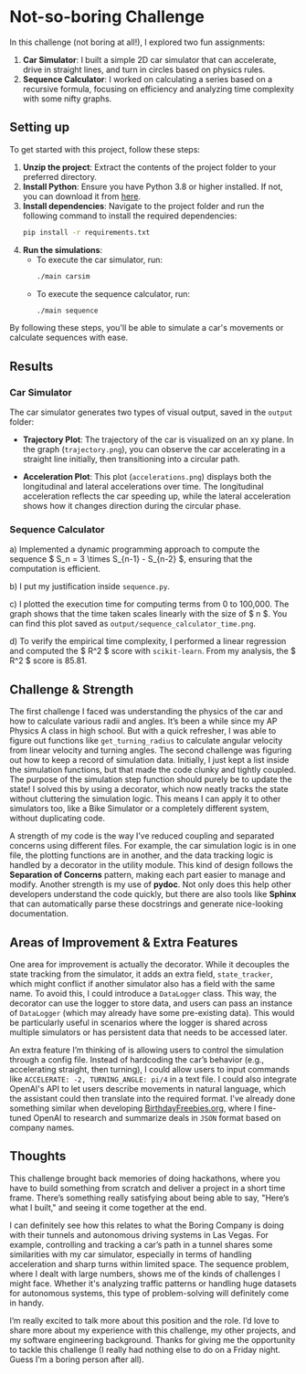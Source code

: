 # Not-so-boring Challenge

In this challenge (not boring at all!), I explored two fun assignments:

1. **Car Simulator**: I built a simple 2D car simulator that can accelerate, drive in straight lines, and turn in circles based on physics rules.
2. **Sequence Calculator**: I worked on calculating a series based on a recursive formula, focusing on efficiency and analyzing time complexity with some nifty graphs.

## Setting up

To get started with this project, follow these steps:

1. **Unzip the project**: Extract the contents of the project folder to your preferred directory.
2. **Install Python**: Ensure you have Python 3.8 or higher installed. If not, you can download it from [here](https://www.python.org/downloads/).
3. **Install dependencies**: Navigate to the project folder and run the following command to install the required dependencies:
   ```bash
   pip install -r requirements.txt
   ```
4. **Run the simulations**:
   - To execute the car simulator, run:
     ```bash
     ./main carsim
     ```
   - To execute the sequence calculator, run:
     ```bash
     ./main sequence
     ```

By following these steps, you'll be able to simulate a car's movements or calculate sequences with ease.

## Results

### Car Simulator

The car simulator generates two types of visual output, saved in the `output` folder:

- **Trajectory Plot**: The trajectory of the car is visualized on an xy plane. In the graph (`trajectory.png`), you can observe the car accelerating in a straight line initially, then transitioning into a circular path.

- **Acceleration Plot**: This plot (`accelerations.png`) displays both the longitudinal and lateral accelerations over time. The longitudinal acceleration reflects the car speeding up, while the lateral acceleration shows how it changes direction during the circular phase.


### Sequence Calculator

a) Implemented a dynamic programming approach to compute the sequence $ S_n = 3 \times S_{n-1} - S_{n-2} $, ensuring that the computation is efficient.

b) I put my justification inside `sequence.py`.

c) I plotted the execution time for computing terms from 0 to 100,000. The graph shows that the time taken scales linearly with the size of $ n $. You can find this plot saved as `output/sequence_calculator_time.png`.

d) To verify the empirical time complexity, I performed a linear regression and computed the $ R^2 $ score with `scikit-learn`. From my analysis, the $ R^2 $ score is $85.81%$.

## Challenge & Strength

The first challenge I faced was understanding the physics of the car and how to calculate various radii and angles. It’s been a while since my AP Physics A class in high school. But with a quick refresher, I was able to figure out functions like `get_turning_radius` to calculate angular velocity from linear velocity and turning angles. The second challenge was figuring out how to keep a record of simulation data. Initially, I just kept a list inside the simulation functions, but that made the code clunky and tightly coupled. The purpose of the simulation step function should purely be to update the state! I solved this by using a decorator, which now neatly tracks the state without cluttering the simulation logic. This means I can apply it to other simulators too, like a Bike Simulator or a completely different system, without duplicating code.

A strength of my code is the way I’ve reduced coupling and separated concerns using different files. For example, the car simulation logic is in one file, the plotting functions are in another, and the data tracking logic is handled by a decorator in the utility module. This kind of design follows the **Separation of Concerns** pattern, making each part easier to manage and modify. Another strength is my use of **pydoc**. Not only does this help other developers understand the code quickly, but there are also tools like **Sphinx** that can automatically parse these docstrings and generate nice-looking documentation.

## Areas of Improvement & Extra Features

One area for improvement is actually the decorator. While it decouples the state tracking from the simulator, it adds an extra field, `state_tracker`, which might conflict if another simulator also has a field with the same name. To avoid this, I could introduce a `DataLogger` class. This way, the decorator can use the logger to store data, and users can pass an instance of `DataLogger` (which may already have some pre-existing data). This would be particularly useful in scenarios where the logger is shared across multiple simulators or has persistent data that needs to be accessed later.

An extra feature I’m thinking of is allowing users to control the simulation through a config file. Instead of hardcoding the car’s behavior (e.g., accelerating straight, then turning), I could allow users to input commands like `ACCELERATE: -2, TURNING_ANGLE: pi/4` in a text file. I could also integrate OpenAI's API to let users describe movements in natural language, which the assistant could then translate into the required format. I’ve already done something similar when developing [BirthdayFreebies.org](https://birthdayfreebies.org), where I fine-tuned OpenAI to research and summarize deals in `JSON` format based on company names.

## Thoughts

This challenge brought back memories of doing hackathons, where you have to build something from scratch and deliver a project in a short time frame. There’s something really satisfying about being able to say, "Here’s what I built," and seeing it come together at the end.

I can definitely see how this relates to what the Boring Company is doing with their tunnels and autonomous driving systems in Las Vegas. For example, controlling and tracking a car’s path in a tunnel shares some similarities with my car simulator, especially in terms of handling acceleration and sharp turns within limited space. The sequence problem, where I dealt with large numbers, shows me of the kinds of challenges I might face. Whether it's analyzing traffic patterns or handling huge datasets for autonomous systems, this type of problem-solving will definitely come in handy.

I’m really excited to talk more about this position and the role. I’d love to share more about my experience with this challenge, my other projects, and my software engineering background. Thanks for giving me the opportunity to tackle this challenge (I really had nothing else to do on a Friday night. Guess I’m a boring person after all).
